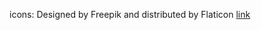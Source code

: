 icons: Designed by Freepik and distributed by Flaticon [link](http://www.flaticon.com/packs/essential-collection)
